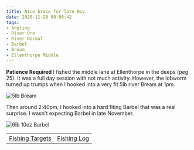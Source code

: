 ```yaml
---
title: Nice brace for late Nov
date: 2020-11-20 00:00:42
tags:
- Angling
- River Ure
- River Normal
- Barbel
- Bream
- Ellenthorpe Middle
---
```

**Patience Required**
I fished the middle lane at Ellenthorpe in the deeps (peg 25). It was a full day session with not much activity. However, the lobworm turned up trumps when I hooked into a very fit 5lb river Bream at 1pm.

![5lb Bream](/images/2020-11-20/5lbBream.jpg)

Then around 2:40pm, I hooked into a hard fiting Barbel that was a real surprise. I wasn't expecting Barbel in late November.

![6lb 10oz Barbel](/images/2020-11-20/6lb10ozBarbel.jpg)

|||
|---------|------|
|<a href="/2020/07/Fishing-Targets/">Fishing Targets</a>|<a href="/2020/08/Fishing-Log/">Fishing Log</a>|
